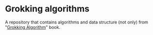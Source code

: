 # Grokking algorithms

A repository that contains algorithms and data structure (not only) from "[Grokking Algorithm](https://adit.io/posts/2016-05-25-Grokking-Algorithms-Is-Out.html)" book.

